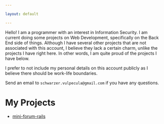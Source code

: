 ```yaml
---

layout: default

---
```


Hello! I am a programmer with an interest in Information Security. I am current doing some projects on Web Development, specifically on the Back End side of things.
Although I have several other projects that are not associated with this account, I believe they lack a certain charm, unlike the projects I have right here.
In other words, I am quite proud of the projects I have below.

I prefer to not include my personal details on this account publicly as I believe there should be work-life boundaries.

Send an email to `schwarzer.vulpecula@gmail.com` if you have any questions.

# My Projects
* [mini-forum-rails](./mini-forum-rails)
